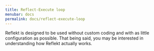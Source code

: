 ```yaml
---
title: Reflect-Execute loop
menubar: docs
permalink: docs/reflect-execute-loop
---
```


Reflekt is designed to be used without custom coding and with as little configuration as possible. That being said, you may be interested in understanding how Reflekt actually works.
